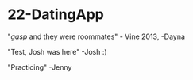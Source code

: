 # 22-DatingApp
"*gasp* and they were roommates" - Vine 2013, -Dayna 

"Test, Josh was here" -Josh :)

"Practicing" -Jenny

